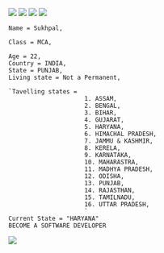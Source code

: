 <a href="https://www.youtube.com/@HistoricalMania"><img src="https://img.shields.io/badge/YouTube-FF0000?style=for-the-badge&logo=youtube&logoColor=white"></a>
<a href="https://t.me/CREATIVITY_MAMBA" > <img src="https://img.shields.io/badge/Telegram-1877F2?style=for-the-badge&logo=Telegram&logoColor=white" ></a>
<a href="https://www.instagram.com/Sukhpalinsta"> <img src="https://img.shields.io/badge/Instagram-E4405F?style=for-the-badge&logo=instagram&logoColor=white"></a>
<a href="https://m.twitter.com/SukhiKherera" > <img src="https://img.shields.io/badge/Twitter-1DA1F2?style=for-the-badge&logo=twitter&logoColor=white"> </a>

```
Name = Sukhpal,

Class = MCA,

Age = 22,
Country = INDIA,
State = PUNJAB,
Living state = Not a Permanent,

`Tavelling states =  
                     1. ASSAM,
                     2. BENGAL,
                     3. BIHAR,
                     4. GUJARAT,
                     5. HARYANA,
                     6. HIMACHAL PRADESH,
                     7. JAMMU & KASHMIR,
                     8. KERELA,
                     9. KARNATAKA,
                     10. MAHARASTRA,
                     11. MADHYA PRADESH,
                     12. ODISHA,
                     13. PUNJAB,
                     14. RAJASTHAN,
                     15. TAMILNADU,
                     16. UTTAR PRADESH,
                     `               
Current State = "HARYANA"
BECOME A SOFTWARE DEVELOPER
```
<a href="https://github.com/FantasticSukhi/FantasticSukhi" ><img src="https://komarev.com/ghpvc/?username=FantasticSukhi&color=blueviolet&style=flat-square" ></a>
